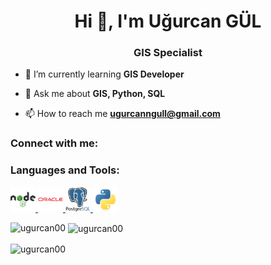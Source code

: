 <h1 align="center">Hi 👋, I'm Uğurcan GÜL</h1>
<h3 align="center">GIS Specialist</h3>

- 🌱 I’m currently learning **GIS Developer**

- 💬 Ask me about **GIS, Python, SQL**

- 📫 How to reach me **ugurcanngull@gmail.com**

<h3 align="left">Connect with me:</h3>
<p align="left">
</p>

<h3 align="left">Languages and Tools:</h3>
<p align="left"> <a href="https://nodejs.org" target="_blank" rel="noreferrer"> <img src="https://raw.githubusercontent.com/devicons/devicon/master/icons/nodejs/nodejs-original-wordmark.svg" alt="nodejs" width="40" height="40"/> </a> <a href="https://www.oracle.com/" target="_blank" rel="noreferrer"> <img src="https://raw.githubusercontent.com/devicons/devicon/master/icons/oracle/oracle-original.svg" alt="oracle" width="40" height="40"/> </a> <a href="https://www.postgresql.org" target="_blank" rel="noreferrer"> <img src="https://raw.githubusercontent.com/devicons/devicon/master/icons/postgresql/postgresql-original-wordmark.svg" alt="postgresql" width="40" height="40"/> </a> <a href="https://www.python.org" target="_blank" rel="noreferrer"> <img src="https://raw.githubusercontent.com/devicons/devicon/master/icons/python/python-original.svg" alt="python" width="40" height="40"/> </a> </p>

<p><img align="left" src="https://github-readme-stats.vercel.app/api/top-langs?username=ugurcan00&show_icons=true&locale=en&layout=compact" alt="ugurcan00" /></p>

<p>&nbsp;<img align="center" src="https://github-readme-stats.vercel.app/api?username=ugurcan00&show_icons=true&locale=en" alt="ugurcan00" /></p>

<p><img align="center" src="https://github-readme-streak-stats.herokuapp.com/?user=ugurcan00&" alt="ugurcan00" /></p>
